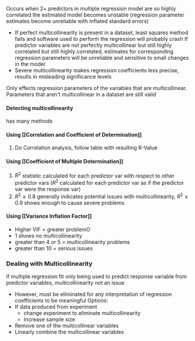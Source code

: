 Occurs when 2+ predictors in multiple regression model are so highly correlated the estimated model becomes unstable (regression parameter estimates become unreliable with inflated standard errors)
- If perfect multicollinearity is present in a dataset, least squares method fails and software used to perform the regression will probably crash
If predictor variables are not perfectly multicollinear but still highly correlated but still highly correlated, estimates for corresponding regression parameters will be unreliable and sensitive to small changes in the model
- Severe multicollinearity makes regression coefficients less precise, results in misleading significance levels

Only effects regression parameters of the variables that are multicollinear. Parameters that aren't multicollinear in a dataset are still valid


#### Detecting multicollinearity
has many methods
#### Using [[Correlation and Coefficient of Determination]]
1. Do Correlation analysis, follow table with resulting R-Value
#### Using [[Coefficient of Multiple Determination]]
1. $R^2$ statistic calculated for each predictor var with respect to other predictor vars ($R^2$ calculated for each predictor var as if the predictor var were the response var)
2. $R^2 \geq 0.8$ generally indicates potential issues with multicollinearity, $R^2 \geq 0.9$ shows enough to cause severe problems
#### Using [[Variance Inflation Factor]]
- Higher VIF = greater problemO
- 1 shows no multicollinearity
- greater than 4 or 5 = multicollinearity problems
- greater than 10 = serious issues


### Dealing with Multicollinearity
If multiple regression fit only being used to predict response variable from predictor variables, multicollinearity not an issue
- However, must be eliminated for any interpretation of regression coefficients to be meaningful
Options:
- If data produced from experiment
	- change experiment to eliminate multicollinearity
	- Increase sample size
- Remove one of the multicollinear variables
- Linearly combine the multicollinear variables
